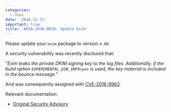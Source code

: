 ```yaml
---
categories:
  - news
date: '2016-12-31'
important: true
title: 'AOSA-2016-0038: Update Exim'
---
```



Please update your `exim` package to version `4.88`.

A security vulnerability was recently disclosed that:

*"Exim leaks the private DKIM signing key to the log files.  Additionally,
if the build option ```EXPERIMENTAL_DSN_INFO=yes``` is used, the key material
is included in the bounce message."*

And was consequently assigned with [CVE-2016-9963](https://cve.mitre.org/cgi-bin/cvename.cgi?name=CVE-2016-9963).

Relevant documentation:

- [Original Security Advisory](http://www.exim.org/static/doc/CVE-2016-9963.txt)